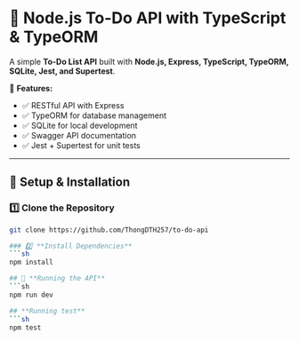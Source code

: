 # 📝 Node.js To-Do API with TypeScript & TypeORM

A simple **To-Do List API** built with **Node.js, Express, TypeScript, TypeORM, SQLite, Jest, and Supertest**.

📄 **Features:**
- ✅ RESTful API with Express
- ✅ TypeORM for database management
- ✅ SQLite for local development
- ✅ Swagger API documentation
- ✅ Jest + Supertest for unit tests

---

## 🚀 **Setup & Installation**

### 1️⃣ **Clone the Repository**
```sh
git clone https://github.com/ThongDTH257/to-do-api

### 2️⃣ **Install Dependencies**
```sh
npm install

## 🏃 **Running the API**
```sh
npm run dev

## **Running test**
```sh 
npm test


